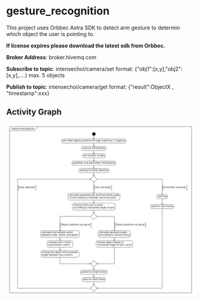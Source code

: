 # gesture_recognition

This project uses Orbbec Astra SDK to detect arm gesture to determin which object the user is pointing to.

**If license expires please download the latest sdk from Orbbec.**

**Broker Address**: broker.hivemq.com

**Subscribe to topic**: intensechoi/camera/set    format: {"obj1":[x,y],"obj2":[x,y],....} max. 5 objects

**Publish to topic**: intensechoi/camera/get      format: {"result":ObjectX , "timestamp":xxx}
  


 ## Activity Graph
![Activity graph for this project](gesture_recognition_uml.jpg)
